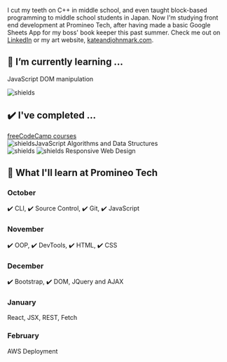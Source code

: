 

I cut my teeth on C++ in middle school, and even taught block-based programming to middle school students in Japan.  Now I'm studying front end development at Promineo Tech, after having made a basic Google Sheets App for my boss' book keeper this past summer. Check me out on [LinkedIn](https://www.linkedin.com/in/johnmarkrhoades/) or my art website, [kateandjohnmark.com](https://www.kateandjohnmark.com/).

## 🌱 I’m currently learning ...

JavaScript DOM manipulation

![shields](https://img.shields.io/github/last-commit/jmrhadz/week-10-DOM)

## ✔️ I've completed ...

[freeCodeCamp courses](https://www.freecodecamp.org/)  
![shields](https://img.shields.io/badge/javascript-yellow)JavaScript Algorithms and Data Structures  
![shields](https://img.shields.io/badge/html-orange) ![shields](https://img.shields.io/badge/css-blue) Responsive Web Design 

## 📅 What I'll learn at Promineo Tech

### October
 ✔️ CLI, ✔️ Source Control, ✔️ Git, ✔️ JavaScript
### November
 ✔️ OOP, ✔️ DevTools, ✔️ HTML, ✔️ CSS
### December
 ✔️ Bootstrap, ✔️ DOM, JQuery and AJAX
### January
  React, JSX, REST, Fetch
### February
  AWS Deployment
